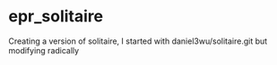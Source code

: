 # epr_solitaire
Creating a version of solitaire, I started with daniel3wu/solitaire.git but modifying radically
